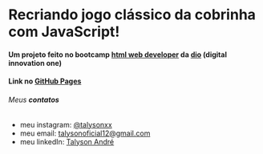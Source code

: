 # Recriando jogo clássico da cobrinha com JavaScript!

#### Um projeto feito no bootcamp [html web developer](https://web.digitalinnovation.one/track/html-web-developer?tab=path) da [dio](https://digitalinnovation.one/) (digital innovation one)

#### Link no [GitHub Pages](https://talysonxx.github.io/recriando-pagina-inicial-instagram/)

###### Meus **contatos**

  * meu instagram: [@talysonxx](https://instagram.com/talysonxx)
  * meu email: talysonoficial12@gmail.com
  * meu linkedIn:  [Talyson André](https://www.linkedin.com/in/talyson-andré-101897170/)

